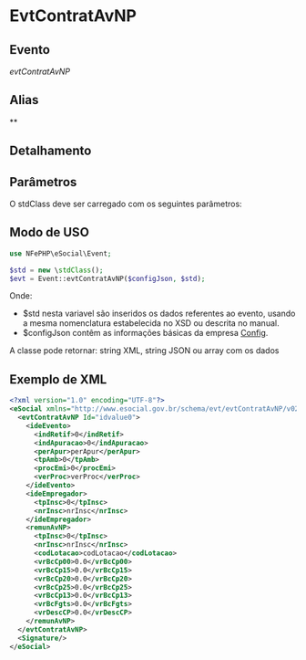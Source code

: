 # EvtContratAvNP

## Evento
 *evtContratAvNP*

## Alias
 **


## Detalhamento



## Parâmetros
O stdClass deve ser carregado com os seguintes parâmetros:



## Modo de USO

```php
use NFePHP\eSocial\Event;

$std = new \stdClass();
$evt = Event::evtContratAvNP($configJson, $std);
```

Onde:
- $std nesta variavel são inseridos os dados referentes ao evento, usando a mesma nomenclatura estabelecida no XSD ou descrita no manual.
- $configJson contêm as informações básicas da empresa [Config](Config.md).

A classe pode retornar: string XML, string JSON ou array com os dados


## Exemplo de XML

```xml
<?xml version="1.0" encoding="UTF-8"?>
<eSocial xmlns="http://www.esocial.gov.br/schema/evt/evtContratAvNP/v02_02_01" xmlns:xsi="http://www.w3.org/2001/XMLSchema-instance" xsi:schemaLocation="http://www.esocial.gov.br/schema/evt/evtContratAvNP/v02_02_01 ../schemes/evtContratAvNP.xsd ">
  <evtContratAvNP Id="idvalue0">
    <ideEvento>
      <indRetif>0</indRetif>
      <indApuracao>0</indApuracao>
      <perApur>perApur</perApur>
      <tpAmb>0</tpAmb>
      <procEmi>0</procEmi>
      <verProc>verProc</verProc>
    </ideEvento>
    <ideEmpregador>
      <tpInsc>0</tpInsc>
      <nrInsc>nrInsc</nrInsc>
    </ideEmpregador>
    <remunAvNP>
      <tpInsc>0</tpInsc>
      <nrInsc>nrInsc</nrInsc>
      <codLotacao>codLotacao</codLotacao>
      <vrBcCp00>0.0</vrBcCp00>
      <vrBcCp15>0.0</vrBcCp15>
      <vrBcCp20>0.0</vrBcCp20>
      <vrBcCp25>0.0</vrBcCp25>
      <vrBcCp13>0.0</vrBcCp13>
      <vrBcFgts>0.0</vrBcFgts>
      <vrDescCP>0.0</vrDescCP>
    </remunAvNP>
  </evtContratAvNP>
  <Signature/>
</eSocial>

```
